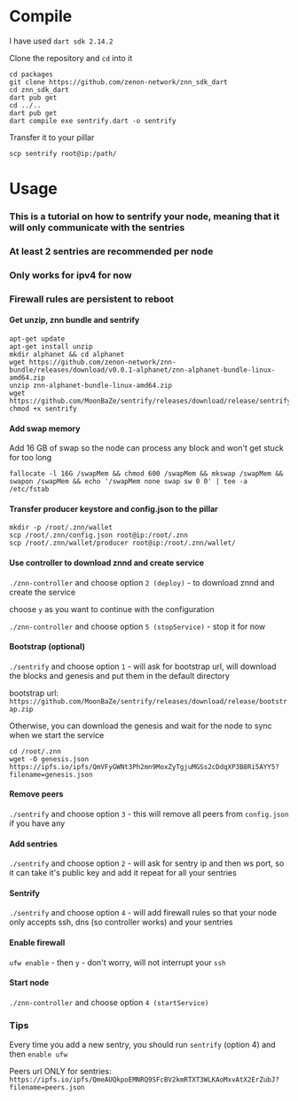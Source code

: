 # Compile

I have used `dart sdk 2.14.2`

Clone the repository and `cd` into it

```
cd packages
git clone https://github.com/zenon-network/znn_sdk_dart
cd znn_sdk_dart
dart pub get
cd ../..
dart pub get
dart compile exe sentrify.dart -o sentrify
```

Transfer it to your pillar

`scp sentrify root@ip:/path/`

# Usage

### This is a tutorial on how to sentrify your node, meaning that it will only communicate with the sentries
### At least 2 sentries are recommended per node
### Only works for ipv4 for now
### Firewall rules are persistent to reboot

#### Get unzip, znn bundle and sentrify
```
apt-get update
apt-get install unzip
mkdir alphanet && cd alphanet
wget https://github.com/zenon-network/znn-bundle/releases/download/v0.0.1-alphanet/znn-alphanet-bundle-linux-amd64.zip
unzip znn-alphanet-bundle-linux-amd64.zip
wget https://github.com/MoonBaZe/sentrify/releases/download/release/sentrify
chmod +x sentrify
```

#### Add swap memory
Add 16 GB of swap so the node can process any block and won't get stuck for too long

`fallocate -l 16G /swapMem && chmod 600 /swapMem && mkswap /swapMem && swapon /swapMem && echo '/swapMem none swap sw 0 0' | tee -a /etc/fstab`

#### Transfer producer keystore and config.json to the pillar
```
mkdir -p /root/.znn/wallet
scp /root/.znn/config.json root@ip:/root/.znn
scp /root/.znn/wallet/producer root@ip:/root/.znn/wallet/
```

#### Use controller to download znnd and create service
`./znn-controller` and choose option `2 (deploy)` - to download znnd and create the service

choose `y` as you want to continue with the configuration

`./znn-controller` and choose option `5 (stopService)` - stop it for now


#### Bootstrap (optional)
`./sentrify` and choose option `1` - will ask for bootstrap url, will download the blocks and genesis and put them in the default directory

bootstrap url: `https://github.com/MoonBaZe/sentrify/releases/download/release/bootstrap.zip`

Otherwise, you can download the genesis and wait for the node to sync when we start the service
```
cd /root/.znn
wget -O genesis.json https://ipfs.io/ipfs/QmVFyGWNt3Ph2mn9MoxZyTgjuMGSs2cDdqXP3B8Ri5AYY5?filename=genesis.json
```
#### Remove peers
`./sentrify` and choose option `3` - this will remove all peers from `config.json` if you have any

#### Add sentries
`./sentrify` and choose option `2` - will ask for sentry ip and then ws port, so it can take it's public key and add it 
repeat for all your sentries

#### Sentrify
`./sentrify` and choose option `4` - will add firewall rules so that your node only accepts
ssh, dns (so controller works) and your sentries

#### Enable firewall
`ufw enable` - then `y` - don't worry, will not interrupt your `ssh`

#### Start node
`./znn-controller` and choose option `4 (startService)`

### Tips

Every time you add a new sentry, you should run `sentrify` (option 4) and then `enable ufw`

Peers url ONLY for sentries:
`https://ipfs.io/ipfs/QmeAUQkpoEMNRQ9SFcBV2kmRTXT3WLKAoMxvAtX2ErZubJ?filename=peers.json`
